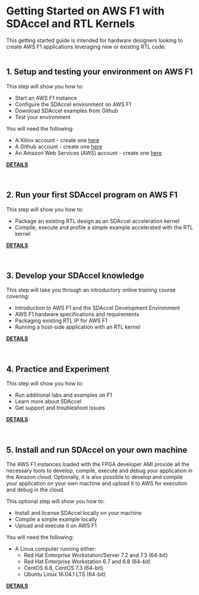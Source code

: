 # Getting Started on AWS F1 with SDAccel and RTL Kernels

This getting started guide is intended for hardware designers looking to create AWS F1 applications leveraging new or existing RTL code.
<br><br>

## 1. Setup and testing your environment on AWS F1
This step will show you how to:
- Start an AWS F1 instance
- Configure the SDAccel environment on AWS F1
- Download SDAccel examples from Github
- Test your environment

You will need the following:
- A Xilinx account - create one [here](https://www.xilinx.com/registration/create-account.html)
- A Github account - create one [here](https://github.com/join)
- An Amazon Web Services (AWS) account - create one [here](https://aws.amazon.com/)

[**DETAILS**][1]

<br>

## 2. Run your first SDAccel program on AWS F1
This step will show you how to:
- Package an existing RTL design as an SDAccel acceleration kernel
- Compile, execute and profile a simple example accelerated with the RTL kernel

[**DETAILS**][2]

<br>

## 3. Develop your SDAccel knowledge 
This step will take you through an introductory online training course covering:
- Introduction to AWS F1 and the SDAccel Development Environment
- AWS F1 hardware specifications and requirements
- Packaging existing RTL IP for AWS F1
- Running a host-side application with an RTL kernel

[**DETAILS**][3]

<br>

## 4. Practice and Experiment
This step will show you how to:
- Run additional labs and examples on F1
- Learn more about SDAccel
- Get support and troubleshoot issues

[**DETAILS**][4]

<br>

## 5. Install and run SDAccel on your own machine
The AWS F1 instances loaded with the FPGA developer AMI provide all the necessary tools to develop, compile, execute and debug your application in the Amazon cloud. Optionally, it is also possible to develop and compile your application on your own machine and upload it to AWS for execution and debug in the cloud.

This optional step will show you how to:
- Install and license SDAccel locally on your machine
- Compile a simple example locally
- Upload and execute it on AWS F1

You will need the following:
- A Linux computer running either:
  - Red Hat Enterprise Workstation/Server 7.2 and 7.3 (64-bit)
  - Red Hat Enterprise Workstation 6.7 and 6.8 (64-bit)
  - CentOS 6.8, CentOS 7.3 (64-bit)
  - Ubuntu Linux 16.04.1 LTS (64-bit)

[**DETAILS**][5]

[1]: 1_Setup_and_test_your_environment_on_AWS_F1.md
[2]: 2_Run_your_first_SDAccel_program_on_AWS_F1.md
[3]: 3_Develop_your_SDAccel_knowledge.md
[4]: 4_Practice_and_Experiment.md
[5]: 5_Install_and_run_SDAccel_on_your_own_machine.md
